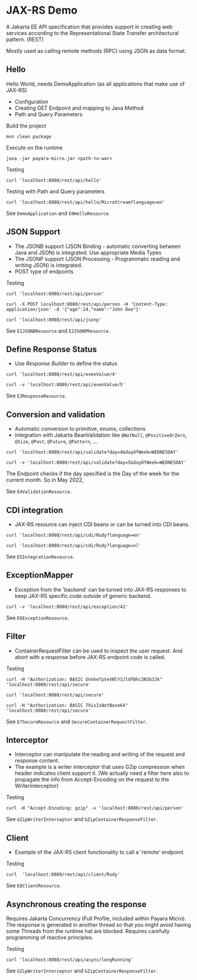 # JAX-RS Demo

A Jakarta EE API specification that provides support in creating web services according to the Representational State Transfer architectural pattern. (REST)

Mostly used as calling remote methods (RPC) using JSON as data format.

## Hello

Hello World, needs DemoApplication (as all applications that make use of JAX-RS)

- Configuration
- Creating GET Endpoint and mapping to Java Method
- Path and Query Parameters

Build the project

```Shell
mvn clean package
```

Execute on the runtime

```Shell
java -jar payara-micro.jar <path-to-war>
```

Testing 

```Shell
curl 'localhost:8080/rest/api/hello'
```

Testing with Path and Query parameters

```Shell
curl 'localhost:8080/rest/api/hello/MicroStream?language=en'
```

See `DemoApplication` and `E0HelloResource`.

## JSON Support

- The JSONB support (JSON Binding - automatic converting between Java and JSON) is integrated. Use appropriate Media Types
- The JSONP support (JSON Processing - Programmatic reading and writing JSON) is integrated.
- POST type of endpoints

Testing

```Shell
curl 'localhost:8080/rest/api/person'

curl -X POST localhost:8080/rest/api/person -H 'Content-Type: application/json' -d '{"age":24,"name":"John Doe"}'  

curl 'localhost:8080/rest/api/jsonp'
```

See `E1JSONBResource` and `E2JSONPResource`.

## Define Response Status

- Use _Response Builder_ to define the status

```Shell
curl 'localhost:8080/rest/api/evenValue/4'

curl -v 'localhost:8080/rest/api/evenValue/5'
```

See `E3ResponseResource`.

## Conversion and validation

- Automatic conversion to primitive, enums, collections
- Integration with Jakarta BeanValidation like `@NotNull`, `@PositiveOrZero`, `@Size`, `@Past`, `@Future`, `@Pattern`, ... 

```Shell
curl 'localhost:8080/rest/api/validate?day=4&dayOfWeek=WEDNESDAY'

curl -v 'localhost:8080/rest/api/validate?day=5&dayOfWeek=WEDNESDAY'
```
The Endpoint checks if the day specified is the Day of the week for the current month.
So in May 2022, 

See `E4ValidationResource`.

## CDI integration

- JAX-RS resource can inject CDI beans or can be turned into CDI beans.


```Shell
curl 'localhost:8080/rest/api/cdi/Rudy?language=en'

curl 'localhost:8080/rest/api/cdi/Rudy?language=nl'
```

See `E5IntegrationResource`.

## ExceptionMapper

- Exception from the 'backend' can be turned into JAX-RS responses to keep JAX-RS specific code outside of generic backend.

```Shell
curl -v 'localhost:8080/rest/api/exception/42'
```

See `E6ExceptionResource`.

## Filter

- ContainerRequestFilter can be used to inspect the user request. And abort with a response before JAX-RS endpoint code is called.

Testing

```Shell
curl -H "Authorization: BASIC UnVkeTpteVNlY3JldFBhc3N3b3Jk" 'localhost:8080/rest/api/secure'

curl 'localhost:8080/rest/api/secure'

curl -H "Authorization: BASIC ThisIsNotBase64" 'localhost:8080/rest/api/secure'
```

See `E7SecureResource` and `SecureContainerRequestFilter`.

## Interceptor

- Interceptor can manipulate the reading and writing of the request and response content.
- The example is a writer interceptor that uses GZip compression when header indicates client support it. (We actually need a filter here also to propagate the info from Accept-Encoding on the request to the WriterInterceptor)

Testing

```Shell
curl -H "Accept-Encoding: gzip" -v 'localhost:8080/rest/api/person'
```

See `GZipWriterInterceptor` and `GZipContainerResponseFilter`.

## Client

- Example of the JAX-RS client functionality to call a 'remote' endpoint.

Testing

```Shell
curl  'localhost:8080/rest/api/client/Rudy'
```

See `E8ClientResource`.

## Asynchronous creating the response

Requires Jakarta Concurrency (Full Profile, included within Payara Micro). The response is generated in another thread so that you might avoid having some Threads from the runtime hat are blocked.
Requires carefully programming of reactive principles.

Testing

```Shell
curl 'localhost:8080/rest/api/async/longRunning'
```

See `GZipWriterInterceptor` and `GZipContainerResponseFilter`.
